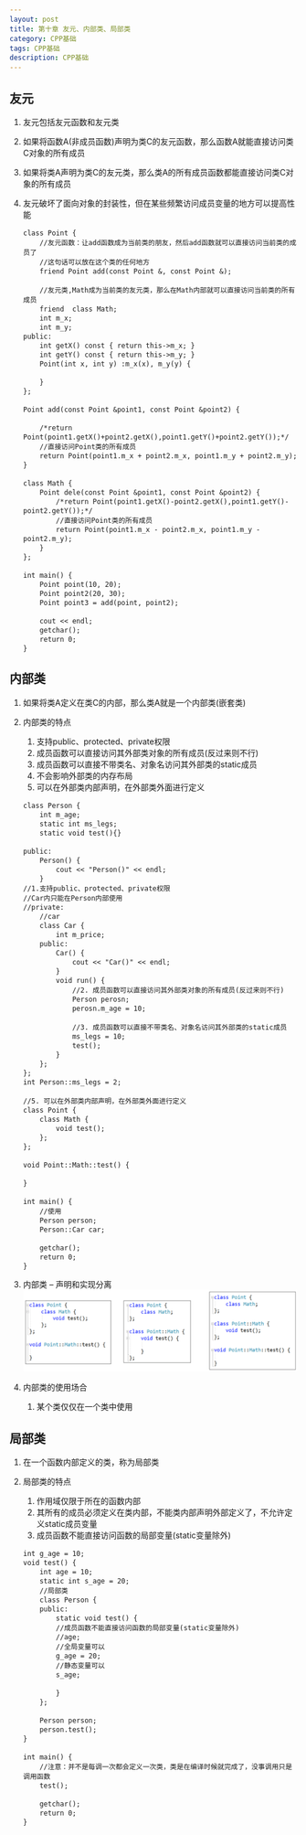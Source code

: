 ```yaml
---
layout: post
title: 第十章 友元、内部类、局部类
category: CPP基础
tags: CPP基础
description: CPP基础
---  
```


## 友元
1. 友元包括友元函数和友元类
2. 如果将函数A(非成员函数)声明为类C的友元函数，那么函数A就能直接访问类C对象的所有成员
3. 如果将类A声明为类C的友元类，那么类A的所有成员函数都能直接访问类C对象的所有成员
4. 友元破坏了面向对象的封装性，但在某些频繁访问成员变量的地方可以提高性能
    
    ```
    class Point {
    	//友元函数：让add函数成为当前类的朋友，然后add函数就可以直接访问当前类的成员了
    	//这句话可以放在这个类的任何地方
    	friend Point add(const Point &, const Point &);
    
    	//友元类,Math成为当前类的友元类，那么在Math内部就可以直接访问当前类的所有成员
    	friend  class Math;
    	int m_x;
    	int m_y;
    public:
    	int getX() const { return this->m_x; }
    	int getY() const { return this->m_y; }
    	Point(int x, int y) :m_x(x), m_y(y) {
    
    	}
    };
    
    Point add(const Point &point1, const Point &point2) {
    
    	/*return Point(point1.getX()+point2.getX(),point1.getY()+point2.getY());*/
    	//直接访问Point类的所有成员
    	return Point(point1.m_x + point2.m_x, point1.m_y + point2.m_y);
    }
    
    class Math {
    	Point dele(const Point &point1, const Point &point2) {
    		/*return Point(point1.getX()-point2.getX(),point1.getY()-point2.getY());*/
    		//直接访问Point类的所有成员
    		return Point(point1.m_x - point2.m_x, point1.m_y - point2.m_y);
    	}
    };
    
    int main() {
    	Point point(10, 20);
    	Point point2(20, 30);
    	Point point3 = add(point, point2);
    
    	cout << endl;
    	getchar();
    	return 0;
    }
    ```

## 内部类
1. 如果将类A定义在类C的内部，那么类A就是一个内部类(嵌套类)
2. 内部类的特点
    1. 支持public、protected、private权限
    2. 成员函数可以直接访问其外部类对象的所有成员(反过来则不行)
    3. 成员函数可以直接不带类名、对象名访问其外部类的static成员
    4. 不会影响外部类的内存布局
    5. 可以在外部类内部声明，在外部类外面进行定义
    
    ```
    class Person {
    	int m_age;
    	static int ms_legs;
    	static void test(){}
    
    public:
    	Person() {
    		cout << "Person()" << endl;
    	}
    //1.支持public、protected、private权限
    //Car内只能在Person内部使用
    //private:  
    	//car
    	class Car {
    		int m_price;
    	public:
    		Car() {
    			cout << "Car()" << endl;
    		}
    		void run() {
    			//2. 成员函数可以直接访问其外部类对象的所有成员(反过来则不行)
    			Person perosn;
    			perosn.m_age = 10;
    
    			//3. 成员函数可以直接不带类名、对象名访问其外部类的static成员
    			ms_legs = 10;	
    			test();
    		}
    	};
    };
    int Person::ms_legs = 2;
    
    //5. 可以在外部类内部声明，在外部类外面进行定义
    class Point {
    	class Math {
    		void test();
    	};
    };
    
    void Point::Math::test() {
    
    }
    
    int main() {
    	//使用
    	Person person;
    	Person::Car car;
    
    	getchar();
    	return 0;
    }
    ```
3. 内部类 – 声明和实现分离
    ![图1](https://raw.githubusercontent.com/zhoghua123/imgsBed/master/cpp14.png)
4. 内部类的使用场合
    1. 某个类仅仅在一个类中使用

## 局部类
1. 在一个函数内部定义的类，称为局部类
2. 局部类的特点
    1. 作用域仅限于所在的函数内部
    2. 其所有的成员必须定义在类内部，不能类内部声明外部定义了，不允许定义static成员变量
    3. 成员函数不能直接访问函数的局部变量(static变量除外)
    
    ```
    int g_age = 10;
    void test() {
    	int age = 10;
    	static int s_age = 20;
    	//局部类
    	class Person {
    	public:
    		static void test() {
    		//成员函数不能直接访问函数的局部变量(static变量除外)
    		//age;
    		//全局变量可以
    		g_age = 20;
    		//静态变量可以
    		s_age;
    
    		}
    	};
    
    	Person person;
    	person.test();
    }
    
    int main() {
    	//注意：并不是每调一次都会定义一次类，类是在编译时候就完成了，没事调用只是调用函数
    	test();
    
    	getchar();
    	return 0;
    }
    ```




